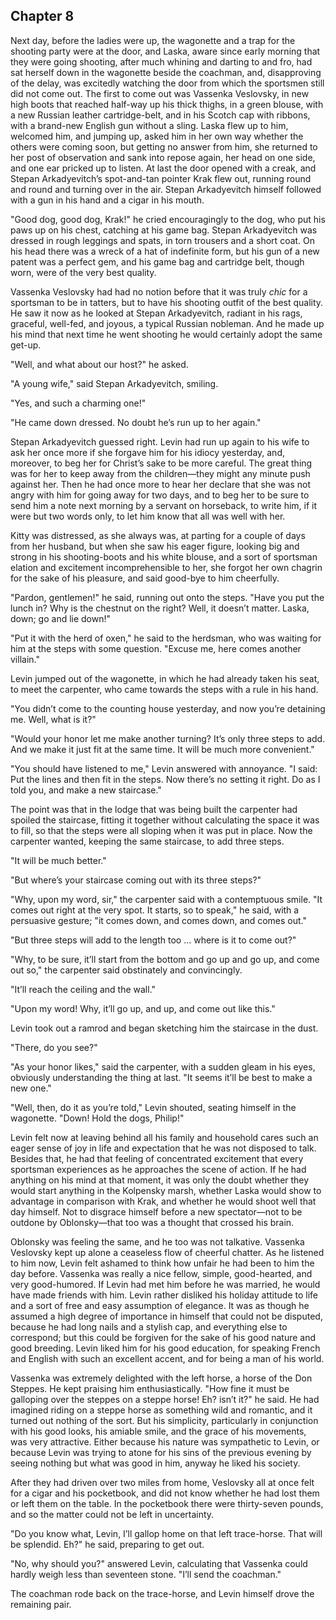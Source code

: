 ## Chapter 8


Next day, before the ladies were up, the wagonette and a trap for the
shooting party were at the door, and Laska, aware since early morning
that they were going shooting, after much whining and darting to and
fro, had sat herself down in the wagonette beside the coachman, and,
disapproving of the delay, was excitedly watching the door from which
the sportsmen still did not come out. The first to come out was Vassenka
Veslovsky, in new high boots that reached half-way up his thick thighs,
in a green blouse, with a new Russian leather cartridge-belt, and in his
Scotch cap with ribbons, with a brand-new English gun without a sling.
Laska flew up to him, welcomed him, and jumping up, asked him in her own
way whether the others were coming soon, but getting no answer from him,
she returned to her post of observation and sank into repose again, her
head on one side, and one ear pricked up to listen. At last the door
opened with a creak, and Stepan Arkadyevitch’s spot-and-tan pointer Krak
flew out, running round and round and turning over in the air. Stepan
Arkadyevitch himself followed with a gun in his hand and a cigar in his
mouth.

"Good dog, good dog, Krak!" he cried encouragingly to the dog, who put
his paws up on his chest, catching at his game bag. Stepan Arkadyevitch
was dressed in rough leggings and spats, in torn trousers and a short
coat. On his head there was a wreck of a hat of indefinite form, but his
gun of a new patent was a perfect gem, and his game bag and cartridge
belt, though worn, were of the very best quality.

Vassenka Veslovsky had had no notion before that it was truly _chic_ for
a sportsman to be in tatters, but to have his shooting outfit of the
best quality. He saw it now as he looked at Stepan Arkadyevitch, radiant
in his rags, graceful, well-fed, and joyous, a typical Russian nobleman.
And he made up his mind that next time he went shooting he would
certainly adopt the same get-up.

"Well, and what about our host?" he asked.

"A young wife," said Stepan Arkadyevitch, smiling.

"Yes, and such a charming one!"

"He came down dressed. No doubt he’s run up to her again."

Stepan Arkadyevitch guessed right. Levin had run up again to his wife to
ask her once more if she forgave him for his idiocy yesterday, and,
moreover, to beg her for Christ’s sake to be more careful. The great
thing was for her to keep away from the children—they might any minute
push against her. Then he had once more to hear her declare that she was
not angry with him for going away for two days, and to beg her to be
sure to send him a note next morning by a servant on horseback, to write
him, if it were but two words only, to let him know that all was well
with her.

Kitty was distressed, as she always was, at parting for a couple of days
from her husband, but when she saw his eager figure, looking big and
strong in his shooting-boots and his white blouse, and a sort of
sportsman elation and excitement incomprehensible to her, she forgot her
own chagrin for the sake of his pleasure, and said good-bye to him
cheerfully.

"Pardon, gentlemen!" he said, running out onto the steps. "Have you put
the lunch in? Why is the chestnut on the right? Well, it doesn’t matter.
Laska, down; go and lie down!"

"Put it with the herd of oxen," he said to the herdsman, who was waiting
for him at the steps with some question. "Excuse me, here comes another
villain."

Levin jumped out of the wagonette, in which he had already taken his
seat, to meet the carpenter, who came towards the steps with a rule in
his hand.

"You didn’t come to the counting house yesterday, and now you’re
detaining me. Well, what is it?"

"Would your honor let me make another turning? It’s only three steps to
add. And we make it just fit at the same time. It will be much more
convenient."

"You should have listened to me," Levin answered with annoyance. "I
said: Put the lines and then fit in the steps. Now there’s no setting it
right. Do as I told you, and make a new staircase."

The point was that in the lodge that was being built the carpenter had
spoiled the staircase, fitting it together without calculating the space
it was to fill, so that the steps were all sloping when it was put in
place. Now the carpenter wanted, keeping the same staircase, to add
three steps.

"It will be much better."

"But where’s your staircase coming out with its three steps?"

"Why, upon my word, sir," the carpenter said with a contemptuous smile.
"It comes out right at the very spot. It starts, so to speak," he said,
with a persuasive gesture; "it comes down, and comes down, and comes
out."

"But three steps will add to the length too ... where is it to come
out?"

"Why, to be sure, it’ll start from the bottom and go up and go up, and
come out so," the carpenter said obstinately and convincingly.

"It’ll reach the ceiling and the wall."

"Upon my word! Why, it’ll go up, and up, and come out like this."

Levin took out a ramrod and began sketching him the staircase in the
dust.

"There, do you see?"

"As your honor likes," said the carpenter, with a sudden gleam in his
eyes, obviously understanding the thing at last. "It seems it’ll be best
to make a new one."

"Well, then, do it as you’re told," Levin shouted, seating himself in
the wagonette. "Down! Hold the dogs, Philip!"

Levin felt now at leaving behind all his family and household cares such
an eager sense of joy in life and expectation that he was not disposed
to talk. Besides that, he had that feeling of concentrated excitement
that every sportsman experiences as he approaches the scene of action.
If he had anything on his mind at that moment, it was only the doubt
whether they would start anything in the Kolpensky marsh, whether Laska
would show to advantage in comparison with Krak, and whether he would
shoot well that day himself. Not to disgrace himself before a new
spectator—not to be outdone by Oblonsky—that too was a thought that
crossed his brain.

Oblonsky was feeling the same, and he too was not talkative. Vassenka
Veslovsky kept up alone a ceaseless flow of cheerful chatter. As he
listened to him now, Levin felt ashamed to think how unfair he had been
to him the day before. Vassenka was really a nice fellow, simple,
good-hearted, and very good-humored. If Levin had met him before he was
married, he would have made friends with him. Levin rather disliked his
holiday attitude to life and a sort of free and easy assumption of
elegance. It was as though he assumed a high degree of importance in
himself that could not be disputed, because he had long nails and a
stylish cap, and everything else to correspond; but this could be
forgiven for the sake of his good nature and good breeding. Levin liked
him for his good education, for speaking French and English with such an
excellent accent, and for being a man of his world.

Vassenka was extremely delighted with the left horse, a horse of the Don
Steppes. He kept praising him enthusiastically. "How fine it must be
galloping over the steppes on a steppe horse! Eh? isn’t it?" he said. He
had imagined riding on a steppe horse as something wild and romantic,
and it turned out nothing of the sort. But his simplicity, particularly
in conjunction with his good looks, his amiable smile, and the grace of
his movements, was very attractive. Either because his nature was
sympathetic to Levin, or because Levin was trying to atone for his sins
of the previous evening by seeing nothing but what was good in him,
anyway he liked his society.

After they had driven over two miles from home, Veslovsky all at once
felt for a cigar and his pocketbook, and did not know whether he had
lost them or left them on the table. In the pocketbook there were
thirty-seven pounds, and so the matter could not be left in uncertainty.

"Do you know what, Levin, I’ll gallop home on that left trace-horse.
That will be splendid. Eh?" he said, preparing to get out.

"No, why should you?" answered Levin, calculating that Vassenka could
hardly weigh less than seventeen stone. "I’ll send the coachman."

The coachman rode back on the trace-horse, and Levin himself drove the
remaining pair.



